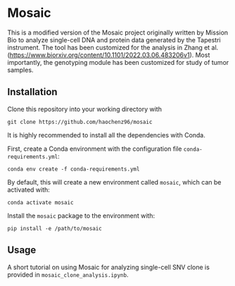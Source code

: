 # Mosaic

This is a modified version of the Mosaic project originally written by Mission Bio to analyze single-cell DNA and protein data generated by the Tapestri instrument. The tool has been customized for the analysis in Zhang et al. (https://www.biorxiv.org/content/10.1101/2022.03.06.483206v1). Most importantly, the genotyping module has been customized for study of tumor samples.


## Installation

Clone this repository into your working directory with

    git clone https://github.com/haochenz96/mosaic

It is highly recommended to install all the dependencies with Conda. 

First, create a Conda environment with the configuration file `conda-requirements.yml`:

    conda env create -f conda-requirements.yml

By default, this will create a new environment called `mosaic`, which can be activated with:

    conda activate mosaic 

Install the `mosaic` package to the environment with:

    pip install -e /path/to/mosaic

## Usage

A short tutorial on using Mosaic for analyzing single-cell SNV clone is provided in `mosaic_clone_analysis.ipynb`.